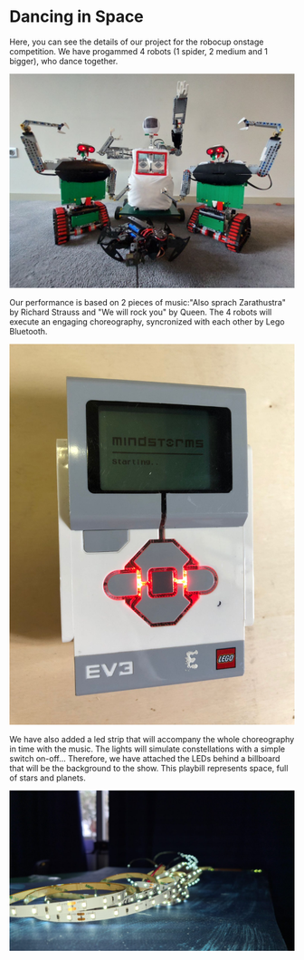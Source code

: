 # Dancing in Space
Here, you can see the details of our project for the robocup onstage competition. We have progammed 4 robots (1 spider, 2 medium and 1 bigger), who dance together.

![robots](./Images/Robots.jpeg)

Our performance is based on 2 pieces of music:"Also sprach Zarathustra" by Richard Strauss and "We will rock you" by Queen. The 4 robots will execute an engaging choreography, syncronized with each other by Lego Bluetooth.

![bluetooth](./Images/Bluetooth.jpeg)

We have also added a led strip that will accompany the whole choreography in time with the music. The lights will simulate constellations with a simple switch on-off...  Therefore, we have attached the LEDs behind a billboard that will be the background to the show. This playbill represents space, full of stars and planets.

![leds](./Images/Leds.jpeg)
